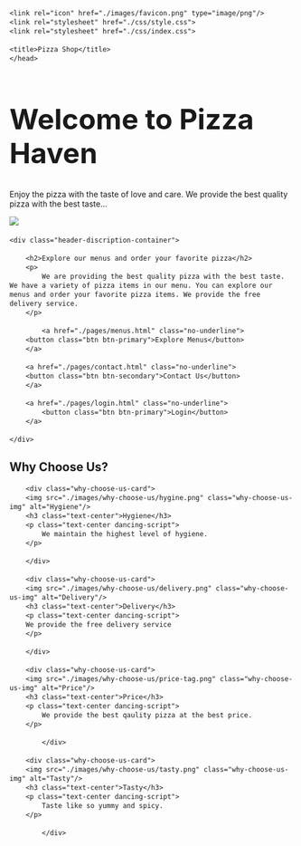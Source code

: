 
<!DOCTYPE html>
<html lang="en">
<head>
    <meta charset="UTF-8">
    <meta name="viewport" content="width=device-width, initial-scale=1.0">

    <link rel="icon" href="./images/favicon.png" type="image/png"/>
    <link rel="stylesheet" href="./css/style.css">
    <link rel="stylesheet" href="./css/index.css">

    <title>Pizza Shop</title>
    </head>
<body class="body">
   <h1 class="text-center dancing-script" style="font-size: 50px;">
 Welcome to Pizza Haven
</h1>

<p class="text-center">
    Enjoy the <span class="subtitle-highlight">pizza</span> with the taste of love and care. We provide the best quality pizza with the best taste...
</p>

<div class="header-section">
    <div class="header-img-container">
    <img src="./images/why-choose-us/header-img.jpg"  class="header-img"/>
    </div>

    <div class="header-discription-container">

        <h2>Explore our menus and order your favorite pizza</h2>
        <p>
            We are providing the best quality pizza with the best taste. We have a variety of pizza items in our menu. You can explore our menus and order your favorite pizza items. We provide the free delivery service.
        </p>
        
            <a href="./pages/menus.html" class="no-underline">
        <button class="btn btn-primary">Explore Menus</button>
        </a>
        
        <a href="./pages/contact.html" class="no-underline">
        <button class="btn btn-secondary">Contact Us</button>
        </a>

        <a href="./pages/login.html" class="no-underline">
            <button class="btn btn-primary">Login</button>
        </a>
        
    </div>

</div>

<h2 class="text-center why-choose-us-heading dancing-script ">
    Why Choose Us? 
</h2>

<div class="why-choose-us-container">

        <div class="why-choose-us-card">
        <img src="./images/why-choose-us/hygine.png" class="why-choose-us-img" alt="Hygiene"/>
        <h3 class="text-center">Hygiene</h3>
        <p class="text-center dancing-script">
            We maintain the highest level of hygiene.
        </p>

        </div>

        <div class="why-choose-us-card">
        <img src="./images/why-choose-us/delivery.png" class="why-choose-us-img" alt="Delivery"/>
        <h3 class="text-center">Delivery</h3>
        <p class="text-center dancing-script">
        We provide the free delivery service
        </p>
    
        </div>

        <div class="why-choose-us-card">
        <img src="./images/why-choose-us/price-tag.png" class="why-choose-us-img" alt="Price"/>
        <h3 class="text-center">Price</h3>
        <p class="text-center dancing-script">
            We provide the best qaulity pizza at the best price.
        </p>
    
            </div>

        <div class="why-choose-us-card">
        <img src="./images/why-choose-us/tasty.png" class="why-choose-us-img" alt="Tasty"/>
        <h3 class="text-center">Tasty</h3>
        <p class="text-center dancing-script">
            Taste like so yummy and spicy.
        </p>
        
            </div>
</div>
    
</body>
</html>
